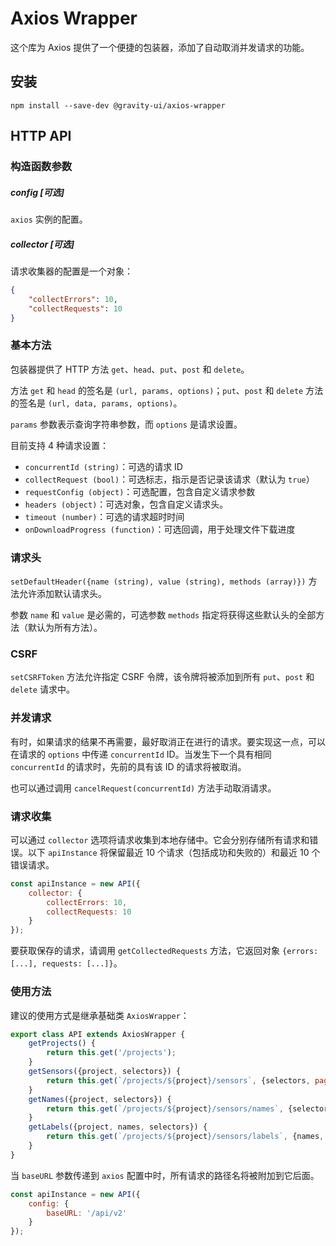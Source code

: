 # Axios Wrapper
这个库为 Axios 提供了一个便捷的包装器，添加了自动取消并发请求的功能。

## 安装

```shell
npm install --save-dev @gravity-ui/axios-wrapper
```

## HTTP API

### 构造函数参数

##### config [可选]
`axios` 实例的配置。

##### collector [可选]
请求收集器的配置是一个对象：
```json
{
    "collectErrors": 10,
    "collectRequests": 10
}
```

### 基本方法
包装器提供了 HTTP 方法 `get`、`head`、`put`、`post` 和 `delete`。

方法 `get` 和 `head` 的签名是 `(url, params, options)`；`put`、`post` 和 `delete` 方法的签名是 `(url, data, params, options)`。

`params` 参数表示查询字符串参数，而 `options` 是请求设置。

目前支持 4 种请求设置：
- `concurrentId (string)`：可选的请求 ID
- `collectRequest (bool)`：可选标志，指示是否记录该请求（默认为 `true`）
- `requestConfig (object)`：可选配置，包含自定义请求参数
- `headers (object)`：可选对象，包含自定义请求头。
- `timeout (number)`：可选的请求超时时间
- `onDownloadProgress (function)`：可选回调，用于处理文件下载进度

### 请求头
`setDefaultHeader({name (string), value (string), methods (array)})` 方法允许添加默认请求头。

参数 `name` 和 `value` 是必需的，可选参数 `methods` 指定将获得这些默认头的全部方法（默认为所有方法）。

### CSRF
`setCSRFToken` 方法允许指定 CSRF 令牌，该令牌将被添加到所有 `put`、`post` 和 `delete` 请求中。

### 并发请求
有时，如果请求的结果不再需要，最好取消正在进行的请求。要实现这一点，可以在请求的 `options` 中传递 `concurrentId` ID。当发生下一个具有相同 `concurrentId` 的请求时，先前的具有该 ID 的请求将被取消。

也可以通过调用 `cancelRequest(concurrentId)` 方法手动取消请求。

### 请求收集
可以通过 `collector` 选项将请求收集到本地存储中。它会分别存储所有请求和错误。以下 `apiInstance` 将保留最近 10 个请求（包括成功和失败的）和最近 10 个错误请求。
```javascript
const apiInstance = new API({
    collector: {
        collectErrors: 10,
        collectRequests: 10
    }
});
```

要获取保存的请求，请调用 `getCollectedRequests` 方法，它返回对象 `{errors: [...], requests: [...]}`。

### 使用方法
建议的使用方式是继承基础类 `AxiosWrapper`：
```javascript
export class API extends AxiosWrapper {
    getProjects() {
        return this.get('/projects');
    }
    getSensors({project, selectors}) {
        return this.get(`/projects/${project}/sensors`, {selectors, pageSize: 200});
    }
    getNames({project, selectors}) {
        return this.get(`/projects/${project}/sensors/names`, {selectors});
    }
    getLabels({project, names, selectors}) {
        return this.get(`/projects/${project}/sensors/labels`, {names, selectors});
    }
}
```

当 `baseURL` 参数传递到 `axios` 配置中时，所有请求的路径名将被附加到它后面。
```javascript
const apiInstance = new API({
    config: {
        baseURL: '/api/v2'
    }
});
```